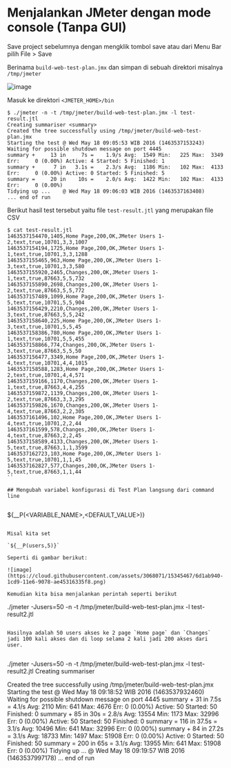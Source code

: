 
# Menjalankan JMeter dengan mode console (Tanpa GUI)


Save project sebelumnya dengan mengklik tombol save atau dari Menu Bar pilih File > Save

Berinama `build-web-test-plan.jmx` dan simpan di sebuah direktori misalnya `/tmp/jmeter` 

![image](https://cloud.githubusercontent.com/assets/3068071/15345134/ab242abc-1cd6-11e6-8c25-a3ded673275a.png)

Masuk ke direktori `<JMETER_HOME>/bin`

```
$ ./jmeter -n -t /tmp/jmeter/build-web-test-plan.jmx -l test-result.jtl
Creating summariser <summary>
Created the tree successfully using /tmp/jmeter/build-web-test-plan.jmx
Starting the test @ Wed May 18 09:05:53 WIB 2016 (1463537153243)
Waiting for possible shutdown message on port 4445
summary +     13 in     7s =    1.9/s Avg:  1549 Min:   225 Max:  3349 Err:     0 (0.00%) Active: 4 Started: 5 Finished: 1
summary +      7 in   3.1s =    2.3/s Avg:  1186 Min:   102 Max:  4133 Err:     0 (0.00%) Active: 0 Started: 5 Finished: 5
summary =     20 in    10s =    2.0/s Avg:  1422 Min:   102 Max:  4133 Err:     0 (0.00%)
Tidying up ...    @ Wed May 18 09:06:03 WIB 2016 (1463537163408)
... end of run
```

Berikut hasil test tersebut yaitu file `test-result.jtl` yang merupakan file CSV

```
$ cat test-result.jtl
1463537154470,1405,Home Page,200,OK,JMeter Users 1-2,text,true,10701,3,3,1007
1463537154194,1725,Home Page,200,OK,JMeter Users 1-1,text,true,10701,3,3,1288
1463537155465,963,Home Page,200,OK,JMeter Users 1-3,text,true,10701,3,3,580
1463537155920,2465,Changes,200,OK,JMeter Users 1-1,text,true,87663,5,5,732
1463537155890,2698,Changes,200,OK,JMeter Users 1-2,text,true,87663,5,5,772
1463537157489,1099,Home Page,200,OK,JMeter Users 1-5,text,true,10701,5,5,904
1463537156429,2210,Changes,200,OK,JMeter Users 1-3,text,true,87663,5,5,242
1463537158640,225,Home Page,200,OK,JMeter Users 1-3,text,true,10701,5,5,45
1463537158386,780,Home Page,200,OK,JMeter Users 1-1,text,true,10701,5,5,455
1463537158866,774,Changes,200,OK,JMeter Users 1-3,text,true,87663,5,5,50
1463537156477,3349,Home Page,200,OK,JMeter Users 1-4,text,true,10701,4,4,1015
1463537158588,1283,Home Page,200,OK,JMeter Users 1-2,text,true,10701,4,4,571
1463537159166,1170,Changes,200,OK,JMeter Users 1-1,text,true,87663,4,4,255
1463537159872,1139,Changes,200,OK,JMeter Users 1-2,text,true,87663,3,3,295
1463537159826,1670,Changes,200,OK,JMeter Users 1-4,text,true,87663,2,2,305
1463537161496,102,Home Page,200,OK,JMeter Users 1-4,text,true,10701,2,2,44
1463537161599,578,Changes,200,OK,JMeter Users 1-4,text,true,87663,2,2,45
1463537158589,4133,Changes,200,OK,JMeter Users 1-5,text,true,87663,1,1,3599
1463537162723,103,Home Page,200,OK,JMeter Users 1-5,text,true,10701,1,1,45
1463537162827,577,Changes,200,OK,JMeter Users 1-5,text,true,87663,1,1,44
``

## Mengubah variabel konfigurasi di Test Plan langsung dari command line


```
${__P(<VARIABLE_NAME>,<DEFAULT_VALUE>)}
```

Misal kita set 

`${__P(users,5)}`

Seperti di gambar berikut:

![image](https://cloud.githubusercontent.com/assets/3068071/15345467/6d1ab940-1cd9-11e6-9078-ae45316335f8.png)

Kemudian kita bisa menjalankan perintah seperti berikut

```
./jmeter -Jusers=50 -n -t /tmp/jmeter/build-web-test-plan.jmx -l test-result2.jtl
```

Hasilnya adalah 50 users akses ke 2 page `Home page` dan `Changes` jadi 100 kali akses dan di loop selama 2 kali jadi 200 akses dari user.


```
./jmeter -Jusers=50 -n -t /tmp/jmeter/build-web-test-plan.jmx -l test-result2.jtl
Creating summariser <summary>
Created the tree successfully using /tmp/jmeter/build-web-test-plan.jmx
Starting the test @ Wed May 18 09:18:52 WIB 2016 (1463537932460)
Waiting for possible shutdown message on port 4445
summary +     31 in   7.5s =    4.1/s Avg:  2110 Min:   641 Max:  4676 Err:     0 (0.00%) Active: 50 Started: 50 Finished: 0
summary +     85 in    30s =    2.8/s Avg: 13554 Min:  1173 Max: 32996 Err:     0 (0.00%) Active: 50 Started: 50 Finished: 0
summary =    116 in  37.5s =    3.1/s Avg: 10496 Min:   641 Max: 32996 Err:     0 (0.00%)
summary +     84 in  27.2s =    3.1/s Avg: 18733 Min:  1497 Max: 51908 Err:     0 (0.00%) Active: 0 Started: 50 Finished: 50
summary =    200 in    65s =    3.1/s Avg: 13955 Min:   641 Max: 51908 Err:     0 (0.00%)
Tidying up ...    @ Wed May 18 09:19:57 WIB 2016 (1463537997178)
... end of run
```




